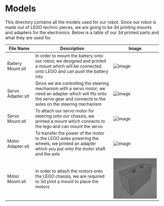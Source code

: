 Models
====

This directory contains all the models used for our robot. Since our robot is made out of LEGO technic pieces, we are going to be 3d printing mounts and adapters for the electronics. Below is a table of our 3d printed parts and what they are used for.

| File Name | Description | Image |
| ----------- | ----------- | ----------- |
| Battery Mount.stl | In order to mount the battery onto our robot, we designed and printed a mount which will be connected onto LEGO and can push the battery into | ![image](https://github.com/VedantGithub123/WRO-2023-FE/assets/112735969/8f95a1c3-0801-4091-be89-27c0f2f51ecb) |
| Servo Adapter.stl | Since we are controlling the steering mechanism with a servo motor, we need an adapter which will fits onto the servo gear and connects to the axles on the steering mechanism | ![image](https://github.com/VedantGithub123/WRO-2023-FE/assets/112735969/30b39a18-809c-4676-9ff8-7d240d31a4a0) |
| Servo Mount.stl | To attach our servo motor for steering onto our chassis, we printed a mount which connects to the lego and can mount the servo |![image](https://github.com/VedantGithub123/WRO-2023-FE/assets/112735969/3f8a0f49-5e8c-4832-98c1-b5f45d3008f8) |
| Motor Adapter.stl | To transfer the power of the motor to the LEGO axles powering the wheels, we printed an adapter which you put onto the motor shaft and the axle | ![image](https://github.com/VedantGithub123/WRO-2023-FE/assets/112735969/e534238e-082d-48da-b549-4ca38273b57b) |
| Motor Mount.stl | In order to attach the motors onto the LEGO chassis, we are required to 3d print a mount to place the motors | ![Alt text](image.png) |
